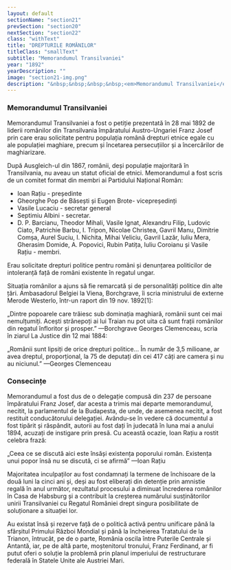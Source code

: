 ```yaml
---
layout: default
sectionName: "section21"
prevSection: "section20"
nextSection: "section22"
class: "withText"
title: "DREPTURILE ROMÂNILOR"
titleClass: "smallText"
subtitle: "Memorandumul Transilvaniei"
year: "1892"
yearDescription: ""
image: "section21-img.png"
description: "&nbsp;&nbsp;&nbsp;&nbsp;<em>Memorandumul Transilvaniei</em> a fost o petiție prezentată în 28 mai 1892 de liderii românilor din Transilvania împăratului Austro-Ungariei Franz Josef prin care erau solicitate pentru populația română <em>drepturi etnice</em> egale cu ale populației maghiare, precum și încetarea persecuțiilor și a încercărilor de maghiarizare."
---
```


<h3>Memorandumul Transilvaniei</h3>
Memorandumul Transilvaniei a fost o petiție prezentată în 28 mai 1892 de liderii românilor din Transilvania împăratului Austro-Ungariei Franz Josef prin care erau solicitate pentru populația română drepturi etnice egale cu ale populației maghiare, precum și încetarea persecuțiilor și a încercărilor de maghiarizare.

După Ausgleich-ul din 1867, românii, deși populație majoritară în Transilvania, nu aveau un statut oficial de etnici. Memorandumul a fost scris de un comitet format din membri ai Partidului Național Român:
<ul>
  <li>Ioan Rațiu - președinte</li>
  <li>Gheorghe Pop de Băsești și Eugen Brote- vicepreședinți</li>
  <li>Vasile Lucaciu - secretar general</li>
  <li>Septimiu Albini - secretar.</li>
  <li>D. P. Barcianu, Theodor Mihali, Vasile Ignat, Alexandru Filip, Ludovic Ciato, Patrichie Barbu, I. Tripon, Nicolae Christea, Gavril Manu, Dimitrie Comșa, Aurel Suciu, I. Nichita, Mihai Veliciu, Gavril Lazăr, Iuliu Mera, Gherasim Domide, A. Popovici, Rubin Patița, Iuliu Coroianu și Vasile Rațiu - membri.</li>
</ul>

Erau solicitate drepturi politice pentru români și denunțarea politicilor de intoleranță față de români existente în regatul ungar.

Situația românilor a ajuns să fie remarcată și de personalități politice din alte țări. Ambasadorul Belgiei la Viena, Borchgrave, îi scria ministrului de externe Merode Westerlo, într-un raport din 19 nov. 1892[1]:

„Dintre popoarele care trăiesc sub dominația maghiară, românii sunt cei mai nemulțumiți. Acești strănepoți ai lui Traian nu pot uita că sunt frații românilor din regatul înfloritor și prosper.”
—Borchgrave
Georges Clemenceau, scria în ziarul La Justice din 12 mai 1884:

„Românii sunt lipsiți de orice drepturi politice... În număr de 3,5 milioane, ar avea dreptul, proporțional, la 75 de deputați din cei 417 câți are camera și nu au niciunul.”
—Georges Clemenceau

<h3>Consecințe</h3>
Memorandumul a fost dus de o delegație compusă din 237 de persoane împăratului Franz Josef, dar acesta a trimis mai departe memorandumul, necitit, la parlamentul de la Budapesta, de unde, de asemenea necitit, a fost restituit conducătorului delegației. Avându-se în vedere că documentul a fost tipărit și răspândit, autorii au fost dați în judecată în luna mai a anului 1894, acuzați de instigare prin presă. Cu această ocazie, Ioan Rațiu a rostit celebra frază:

„Ceea ce se discută aici este însăși existența poporului român. Existența unui popor însă nu se discută, ci se afirmă”
—Ioan Rațiu

Majoritatea inculpaților au fost condamnați la termene de închisoare de la două luni la cinci ani și, deși au fost eliberați din detenție prin amnistie regală în anul următor, rezultatul procesului a diminuat încrederea românilor în Casa de Habsburg și a contribuit la creșterea numărului susținătorilor unirii Transilvaniei cu Regatul României drept singura posibilitate de soluționare a situației lor.

Au existat însă și rezerve față de o politică activă pentru unificare până la sfârșitul Primului Război Mondial și până la încheierea Tratatului de la Trianon, întrucât, pe de o parte, România oscila între Puterile Centrale și Antantă, iar, pe de altă parte, moștenitorul tronului, Franz Ferdinand, ar fi putut oferi o soluție la problemă prin planul imperiului de restructurare federală în Statele Unite ale Austriei Mari.
